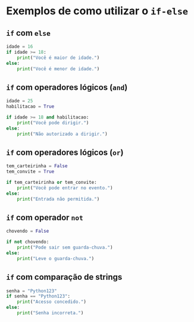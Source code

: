 # Exemplos de como utilizar o `if-else`

## `if` com `else`
```python
idade = 16
if idade >= 18:
    print("Você é maior de idade.")
else:
    print("Você é menor de idade.")
```

## `if` com operadores lógicos (`and`)
```python
idade = 25
habilitacao = True

if idade >= 18 and habilitacao:
    print("Você pode dirigir.")
else:
    print("Não autorizado a dirigir.")
```

## `if` com operadores lógicos (`or`)
```python
tem_carteirinha = False
tem_convite = True

if tem_carteirinha or tem_convite:
    print("Você pode entrar no evento.")
else:
    print("Entrada não permitida.")
```

## `if` com operador `not`
```python
chovendo = False

if not chovendo:
    print("Pode sair sem guarda-chuva.")
else:
    print("Leve o guarda-chuva.")
```

## `if` com comparação de strings
```python
senha = "Python123"
if senha == "Python123":
    print("Acesso concedido.")
else:
    print("Senha incorreta.")
```
